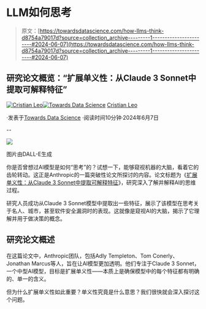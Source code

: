 # LLM如何思考

> 原文：[https://towardsdatascience.com/how-llms-think-d8754a79017d?source=collection_archive---------1-----------------------#2024-06-07](https://towardsdatascience.com/how-llms-think-d8754a79017d?source=collection_archive---------1-----------------------#2024-06-07)

## 研究论文概览：“扩展单义性：从Claude 3 Sonnet中提取可解释特征”

[](https://medium.com/@cristianleo120?source=post_page---byline--d8754a79017d--------------------------------)[![Cristian Leo](../Images/99074292e7dfda50cf50a790b8deda79.png)](https://medium.com/@cristianleo120?source=post_page---byline--d8754a79017d--------------------------------)[](https://towardsdatascience.com/?source=post_page---byline--d8754a79017d--------------------------------)[![Towards Data Science](../Images/a6ff2676ffcc0c7aad8aaf1d79379785.png)](https://towardsdatascience.com/?source=post_page---byline--d8754a79017d--------------------------------) [Cristian Leo](https://medium.com/@cristianleo120?source=post_page---byline--d8754a79017d--------------------------------)

·发表于[Towards Data Science](https://towardsdatascience.com/?source=post_page---byline--d8754a79017d--------------------------------) ·阅读时间10分钟·2024年6月7日

--

![](../Images/7585d40f377e70c9ece698450f690525.png)

图片由DALL-E生成

你是否曾想过AI模型是如何“思考”的？试想一下，能够窥视机器的大脑，看着它的齿轮转动。这正是Anthropic的一篇突破性论文所探讨的内容。论文标题为《[扩展单义性：从Claude 3 Sonnet中提取可解释特征](https://transformer-circuits.pub/2024/scaling-monosemanticity/index.html)》，研究深入了解并解释AI的思维过程。

研究人员成功从Claude 3 Sonnet模型中提取出一些特征，展示了该模型在思考关于名人、城市，甚至软件安全漏洞时的表现。这就像是窥视AI的大脑，揭示了它理解并用于做决策的概念。

## 研究论文概述

在这篇论文中，Anthropic团队，包括Adly Templeton、Tom Conerly、Jonathan Marcus等人，旨在让AI模型更加透明。他们专注于Claude 3 Sonnet，一个中型AI模型，目标是扩展单义性——本质上是确保模型中的每个特征都有明确的、单一的含义。

但为什么扩展单义性如此重要？单义性究竟是什么意思？我们很快就会深入探讨这个问题。
